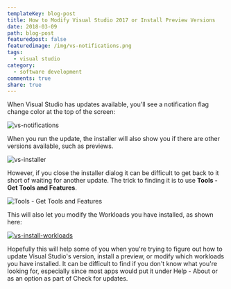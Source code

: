 ```yaml
---
templateKey: blog-post
title: How to Modify Visual Studio 2017 or Install Preview Versions
date: 2018-03-09
path: blog-post
featuredpost: false
featuredimage: /img/vs-notifications.png
tags:
  - visual studio
category:
  - software development
comments: true
share: true
---
```


When Visual Studio has updates available, you'll see a notification flag change color at the top of the screen:

![vs-notifications](/img/vs-notifications.png)

When you run the update, the installer will also show you if there are other versions available, such as previews.

![vs-installer](/img/vs-installer.png)

However, if you close the installer dialog it can be difficult to get back to it short of waiting for another update. The trick to finding it is to use **Tools - Get Tools and Features**.

![Tools - Get Tools and Features](/img/vs-tools-gettoolsandfeatures.png)

This will also let you modify the Workloads you have installed, as shown here:

[![vs-install-workloads](/img/vs-install-workloads-1024x572.png)](/img/vs-install-workloads.png)

Hopefully this will help some of you when you're trying to figure out how to update Visual Studio's version, install a preview, or modify which workloads you have installed. It can be difficult to find if you don't know what you're looking for, especially since most apps would put it under Help - About or as an option as part of Check for updates.
